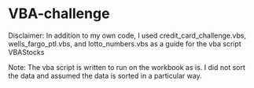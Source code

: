 # VBA-challenge

Disclaimer:
In addition to my own code, I used credit_card_challenge.vbs,
wells_fargo_ptl.vbs, and lotto_numbers.vbs as a guide for
the vba script VBAStocks

Note:
The vba script is written to run on the workbook as is. 
I did not sort the data and assumed the data is sorted
in a particular way.
